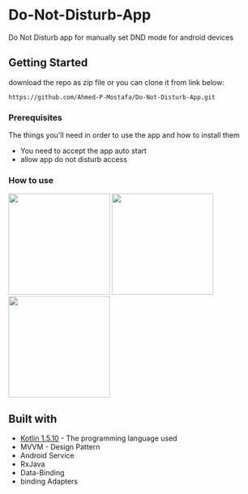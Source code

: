# Do-Not-Disturb-App

Do Not Disturb app for manually set DND mode for android devices


## Getting Started

download the repo as zip file or you can clone it from link below:

```
https://github.com/Ahmed-P-Mostafa/Do-Not-Disturb-App.git
```

### Prerequisites

The things you'll need in order to use the app and how to install them
* You need to accept the app auto start
* allow app do not disturb access


### How to use

<img src="app/ScreenShots/1.jpg" width="200"> <img src="app/ScreenShots/2.jpg" width="200"> <img src="app/ScreenShots/3.jpg" width="200">



## Built with

* [Kotlin 1.5.10](https://kotlinlang.org/) - The programming language used
* MVVM - Design Pattern
* Android Service
* RxJava
* Data-Binding
* binding Adapters

